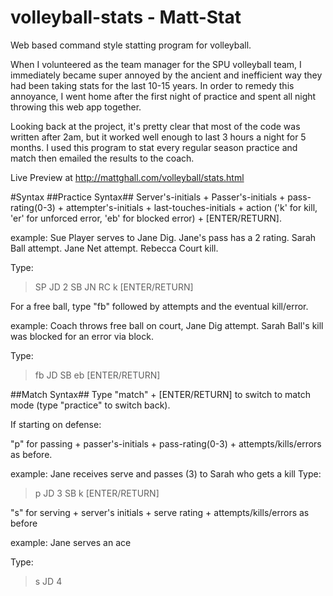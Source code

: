 # volleyball-stats - Matt-Stat
Web based command style statting program for volleyball.

When I volunteered as the team manager for the SPU volleyball team, I immediately became super annoyed by the ancient and inefficient way they had been taking stats for the last 10-15 years. In order to remedy this annoyance, I went home after the first night of practice and spent all night throwing this web app together.

Looking back at the project, it's pretty clear that most of the code was written after 2am, but it worked well enough to last 3 hours a night for 5 months. I used this program to stat every regular season practice and match then emailed the results to the coach.

Live Preview at http://mattghall.com/volleyball/stats.html

#Syntax
##Practice Syntax##
Server's-initials + Passer's-initials + pass-rating(0-3) + attempter's-initials + last-touches-initials + action ('k' for kill, 'er' for unforced error, 'eb' for blocked error) + [ENTER/RETURN].

example: Sue Player serves to Jane Dig. Jane's pass has a 2 rating. Sarah Ball attempt. Jane Net attempt. Rebecca Court kill.

Type:
> SP JD 2 SB JN RC k [ENTER/RETURN]

For a free ball, type "fb" followed by attempts and the eventual kill/error.

example: Coach throws free ball on court, Jane Dig attempt. Sarah Ball's kill was blocked for an error via block.

Type:
> fb JD SB eb [ENTER/RETURN]

##Match Syntax##
Type "match" + [ENTER/RETURN] to switch to match mode (type "practice" to switch back).

If starting on defense:

"p" for passing + passer's-initials + pass-rating(0-3) + attempts/kills/errors as before.

example: Jane receives serve and passes (3) to Sarah who gets a kill
Type:
> p JD 3 SB k [ENTER/RETURN]

"s" for serving + server's initials + serve rating + attempts/kills/errors as before

example: Jane serves an ace

Type:
> s JD 4
